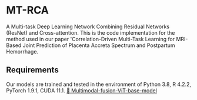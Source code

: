 # MT-RCA
A Multi-task Deep Learning Network Combining Residual Networks (ResNet) and Cross-attention.
This is the code implementation for the method used in our paper 'Correlation-Driven Multi-Task Learning for MRI-Based Joint Prediction of Placenta Accreta Spectrum and Postpartum Hemorrhage.
## Requirements
Our models are trained and tested in the environment of Python 3.8, R 4.2.2, PyTorch 1.9.1, CUDA 11.1. 
[🔗 Multimodal-fusion-ViT-base-model](https://huggingface.co/WeiWei-XPU/Multimodal-fusion-ViT-base)
